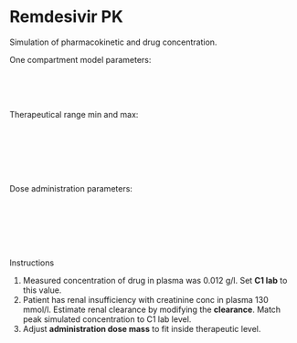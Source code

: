 <div class="w3-row">
<div class="w3-third">

# Remdesivir PK

Simulation of pharmacokinetic and drug concentration.
<bdl-fmi id="idfmi" mode="oneshot" src="RemdesivirPK.js" fminame="RemdesivirPK" tolerance="0.000001" starttime="0" stoptime="864000" fstepsize="1000" fpslimit="60" guid="{8d5e8c78-9841-471d-a354-4e3c0f8c6e6a}" valuereferences="10,17,16,34,10,11" valuelabels="remdesivir.distribution.C,remdesivir.Cmin,remdesivir.Cmaxremdesivir.absorption.drugAdministered.C0,remdesivir.elimination.C,remdesivir.distribution.absorptionFlow" inputs="vd,20,1,1,f;clearance,15,1,1,f;bioavailability,18,1,1,f;adminmass,23,1,1,f;adminduration,40,60,1,f;doseCount,2,1,1,f;cmin,17,1,1,f;cmax,16,1,1,f;firstadmin,28,60,1,f" inputlabels="remdesivir.VdPerKg,remdesivir.Cl,remdesivir.F,remdesivir.absorption.adminMassMg,remdesivir.adminDuration,remdesivir.absorption.dose.doseCount,remdesivir.Cmin,remdesivir.Cmax,remdesivir.absorption.dose.firstAdminTime"></bdl-fmi>

<bdl-chartjs-time width="400" height="300" fromid="idfmi" labels="drug concentration [g/l],min,max,lab" initialdata="" refindex="0" refvalues="4" maxdata="10192" throttle="50"></bdl-chartjs-time>

</div>
<div class="w3-third">

One compartment model parameters:

<bdl-range id="bioavailability" title="bioavailability" min="0.8" max="1" default="0.95" step="0.05" initdefault="false"></bdl-range><br/>
<bdl-range id="vd" title="volume of distribution [l/kg]" min="1" max="5" default="3" step="0.1" initdefault="false"></bdl-range><br/>
<bdl-range id="clearance" title="clearance [l/h]" min="2" max="20" default="9.4" step="0.1" initdefault="false"></bdl-range><br/>

Therapeutical range min and max:

<bdl-range id="cmin" title="Cmin [g/l]" min="0.001" max="0.01" default="0.004" step="0.001" initdefault="false"></bdl-range><br/>
<bdl-range id="cmax" title="Cmax [g/l]" min="0.001" max="0.02" default="0.008" step="0.001" initdefault="false"></bdl-range><br/>
<br/>
<bdl-range id="c1lab" title="C1 lab [g/l]" min="0.001" max="0.02" default="0.008" step="0.001" initdefault="false"></bdl-range><br/>
<br/>

Dose administration parameters:

<bdl-range id="adminmass" title="admin dose mass [mg]" min="500" max="2000" default="1500" step="100" initdefault="false"></bdl-range><br/>
<bdl-range id="firstadmin" title="first dose administration [min]" min="30" max="120" default="30" step="10" initdefault="false"></bdl-range><br/>
<bdl-range id="admincount" title="how many times " min="1" max="21" default="10" step="1" initdefault="false"></bdl-range><br/>
<bdl-range id="adminperiod" title="period between doses [h]" min="1" max="48" default="24" step="1" initdefault="false"></bdl-range><br/>
<bdl-range id="adminduration" title="administration duration [min]" min="1" max="720" default="720" step="1" initdefault="false"></bdl-range><br/>
<!--bdl-fmi id="idfmi" mode="oneshot" src="Pharmacolibrary_Test_SingleCompartment_LithiumPK.js" fminame="Pharmacolibrary_Test_SingleCompartment_LithiumPK" tolerance="0.000001" starttime="0" fstepsize="1000" stoptime="864000" fpslimit="60" guid="{ca914a49-a68a-45f5-a637-38f5ccf00bb0}" valuereferences="637534227,16777227,16777226,16777228,16777229" valuelabels="lithiumCarbonate.distribution.C,lithiumCarbonate.Cmax,lithiumCarbonate.Cmin,lithiumCarbonate.C1lab,lithiumCarbonate.C2lab" inputs="vd,16777220,1,1,t;clearance,16777222,1,1,t;bioavailability,16777221,1,1,t;adminmass,16777224,1,1,t;adminduration,16777223,60,1,t;adminperiod,16777217,3600,1,t;doseCount,16777218,1,1,t;cmin,16777226,1,1,f;cmax,16777227,1,1,f;c1lab,16777228,1,1,f;c2lab,16777229,1,1,f;firstadmin,16777216,60,1,t" inputlabels="lithiumCarbonate.VdPerKg,lithiumCarbonate.Cl,lithiumCarbonate.F,lithiumCarbonate.adminMassMg,lithiumCarbonate.adminDuration,lithiumCarbonate.periodicDose.adminPeriod,lithiumCarbonate.periodicDose.doseCount,lithiumCarbonate.Cmin,lithiumCarbonate.Cmax,lithiumCarbonate.C1lab,lithiumCarbonate.C2lab,lithiumCarbonate.periodicDose.firstAdminTime"></bdl-fmi-->

</div>
<div class="w3-third w3-xlarge w3-padding">
Instructions

1. Measured concentration of drug in plasma was 0.012 g/l. Set <b>C1 lab</b> to this value.
2. Patient has renal insufficiency with creatinine conc in plasma 130 mmol/l. Estimate renal clearance by modifying the <b>clearance</b>. Match peak simulated concentration to C1 lab level.
3. Adjust <b>administration dose mass</b> to fit inside therapeutic level.       


</div>
</div>